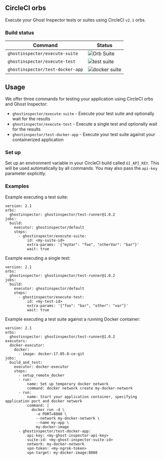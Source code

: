 CircleCI orbs
---

Execute your Ghost Inspector tests or suites using CircleCI `v2.1` orbs.

### Build status
| Command | Status |
| --- | --- |
| `ghostinspector/execute-suite` | ![Orb Suite](https://api.ghostinspector.com/v1/suites/5bdb1f808faf2b12926dcd62/status-badge) |
| `ghostinspector/execute-test` | ![test suite](https://api.ghostinspector.com/v1/tests/5bdb20218faf2b12926dd9c9/status-badge) |
| `ghostinspector/test-docker-app` | ![docker suite](https://api.ghostinspector.com/v1/suites/5bdb3d05d69d3646d07b4af1/status-badge) |


## Usage

We offer three commands for testing your application using CircleCI orbs and Ghost Inspector:

 * `ghostinspector/execute-suite` - Execute your test suite and optionally wait for the results
 * `ghostinspector/execute-test` - Execute a single test and optionally wait for the results
 * `ghostinspector/test-docker-app` - Execute your test suite against your containerized application 

### Set up
Set up an environment variable in your CircleCI build called `GI_API_KEY`. This will be used
automatically by all commands. You may also pass the `api-key` parameter explicitly.

### Examples
Example executing a test suite:
```
version: 2.1
orbs:
  ghostinspector: ghostinspector/test-runner@1.0.2
jobs:
  build:
    executor: ghostinspector/default
    steps:
      - ghostinspector/execute-suite:
          id: <my-suite-id>
          extra-params: '{"myVar": "foo", "otherVar": "bar"}'
          wait: true
```
Example executing a single test:
```
version: 2.1
orbs:
  ghostinspector: ghostinspector/test-runner@1.0.2
jobs:
  build:
    executor: ghostinspector/default
    steps:
      - ghostinspector/execute-test:
          id: <my-test-id>
          extra-params: '{"foo": "bar", "other": "var"}'
          wait: true
```

Example executing a test suite against a running Docker container:
```
version: 2.1
orbs:
  ghostinspector: ghostinspector/test-runner@1.0.2
executors:
  docker-executor:
    docker:
      - image: docker:17.05.0-ce-git
jobs:
  build_and_test:
    executor: docker-executor
    steps:
      - setup_remote_docker
      - run:
          name: Set up temporary docker network
          command: docker network create my-docker-network
      - run:
          name: Start your application container, specifying application port and docker network
          command: |
            docker run -d \
              -e PORT=8080 \
              --network my-docker-network \
              --name my-app \
              my-docker-image
      - ghostinspector/test-docker-app:
          api-key: <my-ghost-inspector-api-key>
          suite-id: <my-ghost-inspector-suite-id>
          network: my-docker-network
          vpn-token: <my-ngrok-token>
          vpn-target: my-docker-image:8080
```
